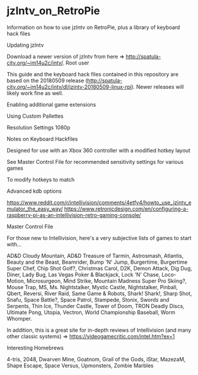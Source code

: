# jzIntv_on_RetroPie
Information on how to use jzIntv on RetroPie, plus a library of keyboard hack files

Updating jzIntv

Download a newer version of jzIntv from here => http://spatula-city.org/~im14u2c/intv/.  Root user

This guide and the keyboard hack files contained in this repository are based on the 20180509 release (http://spatula-city.org/~im14u2c/intv/dl/jzintv-20180509-linux-rpi).  Newer releases will likely work fine as well.

Enabling additional game extensions

Using Custom Pallettes

Resolution Settings
1080p

Notes on Keyboard Hackfiles

Designed for use with an Xbox 360 controller with a modified hotkey layout

See Master Control File for recommended sensitivity settings for various games

To modify hotkeys to match

Advanced kdb options

https://www.reddit.com/r/intellivision/comments/4etfy4/howto_use_jzintv_emulator_the_easy_way/
https://www.retronicdesign.com/en/configuring-a-raspberry-pi-as-an-intellivision-retro-gaming-console/

Master Control File

For those new to Intellivision, here's a very subjective lists of games to start with...

AD&D Cloudy Mountain, AD&D Treasure of Tarmin, Astrosmash, Atlantis, Beauty and the Beast, Beamrider, Bump 'N' Jump, Burgertime, Burgertime Super Chef, Chip Shot Golf?, Christmas Carol, D2K, Demon Attack, Dig Dug, Diner, Lady Bug, Las Vegas Poker & Blackjack, Lock 'N' Chase, Loco-Motion, Microsurgeon, Mind Strike, Mountain Madness Super Pro Skiing?, Mouse Trap, MS, Ms. Nightstalker, Mystic Castle, Nightstalker, Pinball, Qbert, Reversi, River Raid, Same Game & Robots, Shark! Shark!, Sharp Shot, Snafu, Space Battle?, Space Patrol, Stampede, Stonix, Swords and Serpents, Thin Ice, Thunder Castle, Tower of Doom, TRON Deadly Discs, Ultimate Pong, Utopia, Vectron, World Championship Baseball, Worm Whomper.

In addition, this is a great site for in-depth reviews of Intellivision (and many other classic systems) => https://videogamecritic.com/intel.htm?ex=1

Interesting Homebrews

4-tris, 2048, Dwarven Mine, Goatnom, Grail of the Gods, iStar, MazezaM, Shape Escape, Space Versus, Upmonsters, Zombie Marbles 
